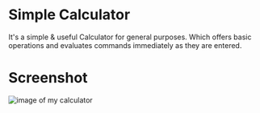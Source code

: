 # Simple Calculator

It's a simple & useful Calculator for general purposes. Which offers basic operations and evaluates commands immediately as they are entered.

# Screenshot

![image of my calculator]()

